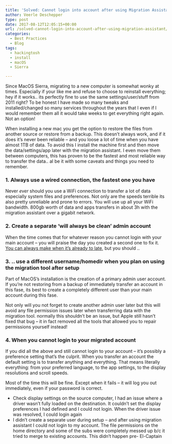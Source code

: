 ```yaml
---
title: 'Solved: Cannot login into account after using Migration Assistant'
author: Veerle Deschepper
type: post
date: 2017-08-12T12:05:15+00:00
url: /solved-cannot-login-into-account-after-using-migration-assistant/
categories:
  - Best Practices
  - Blog
tags:
  - hackingtosh
  - install
  - macOS
  - Sierra

---
```

Since MacOS Sierra, migrating to a new computer is somewhat wonky at times. Especially if your like me and refuse to choose to reinstall everything; hey if it works.. its perfectly fine to use the same settings/user/stuff from 2011 right? To be honest I have made so many tweaks and installed/changed so many services throughout the years that I even if I would remember them all it would take weeks to get everything right again. Not an option!

When installing a new mac you get the option to restore the files from another source or restore from a backup. This doesn&#8217;t always work, and if it does it&#8217;s never been reliable &#8211; and you loose a lot of time when you have almost 1TB of data. To avoid this I install the machine first and then move the data/settings/app later with the migration assistant. I even move them between computers, this has proven to be the fastest and most reliable way to transfer the data.. al be it with some caveats and things you need to remember.

### 1. Always use a wired connection, the fastest one you have

Never _ever_ should you use a WiFi connection to transfer a lot of data especially system files and preferences. Not only are the speeds terrible its also pretty unreliable and prone to errors. You will use up all your WiFi bandwidth. 800gb worth of data and apps transfers in about 3h with the migration assistant over a gigabit network.

### 2. Create a separate &#8216;will always be clean&#8217; admin account

When the time comes that for whatever reason you cannot login with your main account &#8211; you will praise the day you created a second one to fix it. [You can always make when it&#8217;s already to late][1], but you should ..

### 3. .. use a different username/homedir when you plan on using the migration tool after setup

Part of MacOS&#8217;s installation is the creation of a primary admin user account. If you&#8217;re not restoring from a backup of immediately transfer an account in this fase, its best to create a completely different user than your main account during this fase.

Not only will you not forget to create another admin user later but this will avoid any file permission issues later when transferring data with the migration tool. normally this shouldn&#8217;t be an issue, but Apple still hasn&#8217;t fixed that bug &#8211; it in fact removed all the tools that allowed you to repair permissions yourself instead!

### 4. When you cannot login to your migrated account

If you did all the above and still cannot login to your account &#8211; it&#8217;s possibly a preference setting that&#8217;s the culprit. When you transfer an account the default setting is to transfer anything and everything. That means literally everything: from your preferred language, to the app settings, to the display resolutions and scroll speeds.

Most of the time this will be fine. Except when it fails &#8211; it will log you out immediately, even if your password is correct.

  * Check display settings on the source computer, I had an issue where a driver wasn&#8217;t fully loaded on the destination. It couldn&#8217;t set the display preferences I had defined and I could not login. When the driver issue was resolved, I could login again
  * I didn&#8217;t create a separate user during setup &#8211; and after using migration assistant I could not login to my account. The file permissions on the home directory and some of the subs were completely messed up b/c it tried to merge to existing accounts. This didn&#8217;t happen pre- El-Captain

 [1]: https://www.lifewire.com/create-new-admin-account-for-login-issues-2259976